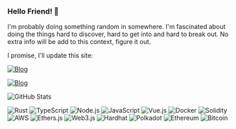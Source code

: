### Hello Friend! 🤖

I'm probably doing something random in somewhere. I'm fascinated about doing the things hard to discover, hard to get into and hard to break out. No extra info will be add to this context, figure it out.

I promise, I'll update this site:

[![Blog](https://img.shields.io/website?label=ClubedoBlockchain.com&style=for-the-badge&url=https://clubedoblockchain.com)](https://clubedoblockchain.com)

[![Blog](https://img.shields.io/website?label=Blog.com&style=for-the-badge&url=https://dionmaicon.github.io)](https://dionmaicon.github.io)


![GitHub Stats](https://github-readme-stats.vercel.app/api?username=dionmaicon&show_icons=true&theme=radical)


![Rust](https://img.shields.io/badge/-Rust-000000?style=flat&logo=rust)
![TypeScript](https://img.shields.io/badge/-TypeScript-007ACC?style=flat&logo=typescript)
![Node.js](https://img.shields.io/badge/-Node.js-339933?style=flat&logo=node.js&logoColor=white)
![JavaScript](https://img.shields.io/badge/-JavaScript-F7DF1E?style=flat&logo=javascript&logoColor=black)
![Vue.js](https://img.shields.io/badge/-Vue.js-4FC08D?style=flat&logo=vue.js&logoColor=white)
![Docker](https://img.shields.io/badge/-Docker-2496ED?style=flat&logo=docker&logoColor=white)
![Solidity](https://img.shields.io/badge/-Solidity-363636?style=flat&logo=solidity)
![AWS](https://img.shields.io/badge/-AWS-232F3E?style=flat&logo=amazon-aws&logoColor=white)
![Ethers.js](https://img.shields.io/badge/-Ethers.js-3C4BCC?style=flat)
![Web3.js](https://img.shields.io/badge/-Web3.js-F16822?style=flat)
![Hardhat](https://img.shields.io/badge/-Hardhat-4051B5?style=flat)
![Polkadot](https://img.shields.io/badge/-Polkadot-E6007A?style=flat&logo=polkadot)
![Ethereum](https://img.shields.io/badge/-Ethereum-3C3C3D?style=flat&logo=ethereum)
![Bitcoin](https://img.shields.io/badge/-Bitcoin-F7931A?style=flat&logo=bitcoin&logoColor=white)

